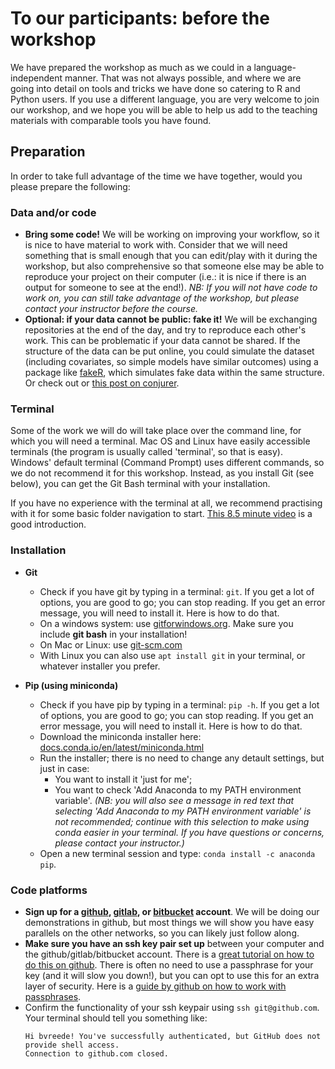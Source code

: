 # To our participants: before the workshop
	
We have prepared the workshop as much as we could in a language-independent manner. That was not always possible, and where we are going into detail on tools and tricks we have done so catering to R and Python users. If you use a different language, you are very welcome to join our workshop, and we hope you will be able to help us add to the teaching materials with comparable tools you have found.

## Preparation
In order to take full advantage of the time we have together, would you please prepare the following:
 
### Data and/or code
- **Bring some code!** We will be working on improving your workflow, so it is nice to have material to work with. Consider that we will need something that is small enough that you can edit/play with it during the workshop, but also comprehensive so that someone else may be able to reproduce your project on their computer (i.e.: it is nice if there is an output for someone to see at the end!). *NB: If you will not have code to work on, you can still take advantage of the workshop, but please contact your instructor before the course.*
- **Optional: if your data cannot be public: fake it!** We will be exchanging repositories at the end of the day, and try to reproduce each other's work. This can be problematic if your data cannot be shared. If the structure of the data can be put online, you could simulate the dataset (including covariates, so simple models have similar outcomes) using a package like [fakeR](https://cran.r-project.org/web/packages/fakeR/index.html), which simulates fake data within the same structure. Or check out or [this post on conjurer](https://www.r-bloggers.com/generate-synthetic-data-using-r/).

### Terminal
Some of the work we will do will take place over the command line, for which you will need a terminal.
Mac OS and Linux have easily accessible terminals (the program is usually called 'terminal', so that is easy).
Windows' default terminal (Command Prompt) uses different commands, so we do not recommend it for this workshop. 
Instead, as you install Git (see below), you can get the Git Bash terminal with your installation.

If you have no experience with the terminal at all, we recommend practising with it for some basic folder navigation to start.
[This 8.5 minute video](https://www.youtube.com/watch?v=j6vKLJxAKfw) is a good introduction.

### Installation
- **Git**
  - Check if you have git by typing in a terminal: `git`. If you get a lot of options, you are good to go; you can stop reading. If you get an error message, you will need to install it. Here is how to do that.
  - On a windows system: use [gitforwindows.org](https://gitforwindows.org). Make sure you include **git bash** in your installation!
  - On Mac or Linux: use [git-scm.com](https://git-scm.com/)
  - With Linux you can also use `apt install git` in your terminal, or whatever installer you prefer.
  
- **Pip (using miniconda)**
  - Check if you have pip by typing in a terminal: `pip -h`. If you get a lot of options, you are good to go; you can stop reading. If you get an error message, you will need to install it. Here is how to do that.
  - Download the miniconda installer here: [docs.conda.io/en/latest/miniconda.html](https://docs.conda.io/en/latest/miniconda.html)
  - Run the installer; there is no need to change any detault settings, but just in case:
    - You want to install it 'just for me';
    - You want to check 'Add Anaconda to my PATH environment variable'. _(NB: you will also see a message in red text that selecting 'Add Anaconda to my PATH environment variable' is not recommended; continue with this selection to make using conda easier in your terminal. If you have questions or concerns, please contact your instructor.)_
  - Open a new terminal session and type: `conda install -c anaconda pip`.

### Code platforms
- **Sign up for a [github](https://github.com/join?source=header-home), [gitlab](https://gitlab.com/users/sign_up), or [bitbucket](https://bitbucket.org/account/signup/) account**. We will be doing our demonstrations in github, but most things we will show you have easy parallels on the other networks, so you can likely just follow along.
- **Make sure you have an ssh key pair set up** between your computer and the github/gitlab/bitbucket account. 
There is a [great tutorial on how to do this on github](https://docs.github.com/en/github/authenticating-to-github/connecting-to-github-with-ssh).
There is often no need to use a passphrase for your key (and it will slow you down!), but you can opt to use this for an extra layer of security.
Here is a [guide by github on how to work with passphrases](https://docs.github.com/en/github/authenticating-to-github/working-with-ssh-key-passphrases).
- Confirm the functionality of your ssh keypair using `ssh git@github.com`. Your terminal should tell you something like:
  ```
  Hi bvreede! You've successfully authenticated, but GitHub does not provide shell access.
  Connection to github.com closed.
  ```
